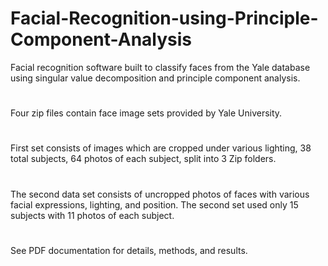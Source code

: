 # Facial-Recognition-using-Principle-Component-Analysis
Facial recognition software built to classify faces from the Yale database using singular value decomposition and principle component analysis.
#
Four zip files contain face image sets provided by Yale University. 
#
First set consists of images which are cropped under various lighting, 38 total subjects, 64 photos of each subject, split into 3 Zip folders. 
#
The second data set consists of uncropped photos of faces with various facial expressions, lighting, and position. The second set used only 15 subjects with 11 photos of each subject. 
#
See PDF documentation for details, methods, and results.
